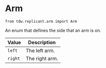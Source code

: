 # Arm

`from tdw.replicant.arm import Arm`

An enum that defines the side that an arm is on.

| Value | Description |
| --- | --- |
| `left` | The left arm. |
| `right` | The right arm. |